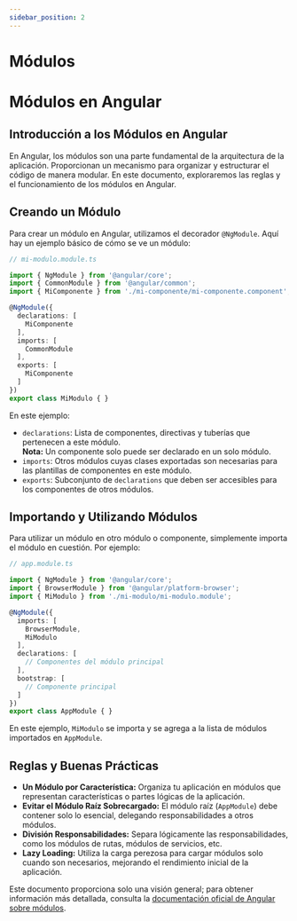 ```yaml
---
sidebar_position: 2
---
```


# Módulos

# Módulos en Angular

## Introducción a los Módulos en Angular

En Angular, los módulos son una parte fundamental de la arquitectura de la aplicación. Proporcionan un mecanismo para organizar y estructurar el código de manera modular. En este documento, exploraremos las reglas y el funcionamiento de los módulos en Angular.

## Creando un Módulo

Para crear un módulo en Angular, utilizamos el decorador `@NgModule`. Aquí hay un ejemplo básico de cómo se ve un módulo:

```typescript
// mi-modulo.module.ts

import { NgModule } from '@angular/core';
import { CommonModule } from '@angular/common';
import { MiComponente } from './mi-componente/mi-componente.component';

@NgModule({
  declarations: [
    MiComponente
  ],
  imports: [
    CommonModule
  ],
  exports: [
    MiComponente
  ]
})
export class MiModulo { }
```

En este ejemplo:

- `declarations`: Lista de componentes, directivas y tuberías que pertenecen a este módulo. <br /> **Nota:** Un componente solo puede ser declarado en un solo módulo.
- `imports`: Otros módulos cuyas clases exportadas son necesarias para las plantillas de componentes en este módulo.
- `exports`: Subconjunto de `declarations` que deben ser accesibles para los componentes de otros módulos.

## Importando y Utilizando Módulos

Para utilizar un módulo en otro módulo o componente, simplemente importa el módulo en cuestión. Por ejemplo:

```typescript
// app.module.ts

import { NgModule } from '@angular/core';
import { BrowserModule } from '@angular/platform-browser';
import { MiModulo } from './mi-modulo/mi-modulo.module';

@NgModule({
  imports: [
    BrowserModule,
    MiModulo
  ],
  declarations: [
    // Componentes del módulo principal
  ],
  bootstrap: [
    // Componente principal
  ]
})
export class AppModule { }
```

En este ejemplo, `MiModulo` se importa y se agrega a la lista de módulos importados en `AppModule`.

## Reglas y Buenas Prácticas

- **Un Módulo por Característica:** Organiza tu aplicación en módulos que representan características o partes lógicas de la aplicación.
- **Evitar el Módulo Raíz Sobrecargado:** El módulo raíz (`AppModule`) debe contener solo lo esencial, delegando responsabilidades a otros módulos.
- **División Responsabilidades:** Separa lógicamente las responsabilidades, como los módulos de rutas, módulos de servicios, etc.
- **Lazy Loading:** Utiliza la carga perezosa para cargar módulos solo cuando son necesarios, mejorando el rendimiento inicial de la aplicación.


Este documento proporciona solo una visión general; para obtener información más detallada, consulta la [documentación oficial de Angular sobre módulos](https://angular.io/guide/ngmodules).

<!-- 
:::note

Some **content** with _Markdown_ `syntax`. Check [this `api`](#).

:::

:::tip

Some **content** with _Markdown_ `syntax`. Check [this `api`](#).

:::

:::info

Some **content** with _Markdown_ `syntax`. Check [this `api`](#).

:::

:::warning

Some **content** with _Markdown_ `syntax`. Check [this `api`](#).

:::

:::danger

Some **content** with _Markdown_ `syntax`. Check [this `api`](#).

::: 
-->